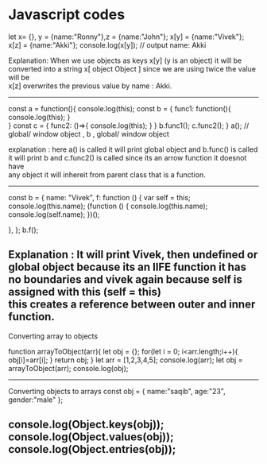 # Javascript codes

let x= {}, y = {name:"Ronny"},z = {name:"John"};
x[y] = {name:"Vivek"};
x[z] = {name:"Akki"};
console.log(x[y]);  // output name: Akki

Explanation: When we use objects as keys x[y]  (y is an object) it will be converted into a string x[ object Object ] since we are using twice the value will be <br>
x[z] overwrites the previous value by name : Akki. 

--------------------------------------------------------------------------------------------------------------------------------------------------------------------
 const a = function(){
    console.log(this);
    const b = {
      func1: function(){
        console.log(this);
      }  
    }
    const c = {
      func2: ()=>{
        console.log(this);
      }
    }
    b.func1();
    c.func2();
  } 
  a();    // global/ window object , b , global/ window object 

explanation :  here a() is called it will print global object and b.func() is called it will print b and c.func2() is called since its an arrow function it doesnot have <br>
any object it will inhereit from parent class that is a function. 

------------------------------------------------------------------------------------------------------------------------------------------------------------------------------------------
const b = {
  name: "Vivek",
  f: function () {
    var self = this;
    console.log(this.name);
    (function () {
      console.log(this.name);
      console.log(self.name);
    })();
    
  },
};
b.f();

Explanation : It will print Vivek,  then undefined or global object  because its an IIFE function it has no boundaries and vivek again because self is assigned with this (self = this) <br> this creates a reference between outer and inner function. 
-------------------------------------------------------------------------------------------------------------------------------------------------------------------------------------
Converting array to objects 

function arrayToObject(arr){
    let obj = {};
    for(let i = 0; i<arr.length;i++){
        obj[i]=arr[i];
    }
    return obj;
}
let arr = [1,2,3,4,5];
console.log(arr);
let obj = arrayToObject(arr);
console.log(obj);

----------------------------------------------------------------------------------------------------------------------------------------------------------------------------------
Converting objects to arrays 
const obj = {
    name:"saqib",
    age:"23",
    gender:"male"
};

console.log(Object.keys(obj));
console.log(Object.values(obj));
console.log(Object.entries(obj));
------------------------------------------------------------------------------------------------------------------------------------------------------------------------------
